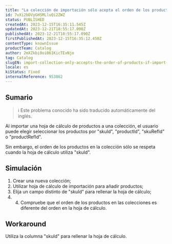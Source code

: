 ```yaml
---
title: "La colección de importación sólo acepta el orden de los productos si la importación se realiza basándose en 'skuId'"
id: 7vXi2bDVyGHSMLluQi2ZWZ
status: PUBLISHED
createdAt: 2023-12-15T16:35:11.545Z
updatedAt: 2023-12-21T18:55:17.090Z
publishedAt: 2023-12-21T18:55:17.090Z
firstPublishedAt: 2023-12-15T16:35:12.450Z
contentType: knownIssue
productTeam: Catalog
author: 2mXZkbi0oi061KicTExNjo
tag: Catalog
slugEN: import-collection-only-accepts-the-order-of-products-if-import-is-made-based-on-skuid
locale: es
kiStatus: Fixed
internalReference: 953862
---
```


## Sumario

>ℹ️ Este problema conocido ha sido traducido automáticamente del inglés.


Al importar una hoja de cálculo de productos a una colección, el usuario puede elegir seleccionar los productos por "skuId", "productId", "skuRefId" o "productRefId".

Sin embargo, el orden de los productos en la colección sólo se respeta cuando la hoja de cálculo utiliza "skuId".


##

## Simulación



1. Crear una nueva colección;
2. Utilizar hoja de cálculo de importación para añadir productos;
3. Elija un campo distinto de "skuId" para rellenar la hoja de cálculo;
4. 4. Compruebe que el orden de los productos en las colecciones es diferente del orden en la hoja de cálculo.



## Workaround


Utiliza la columna "skuId" para rellenar la hoja de cálculo.





